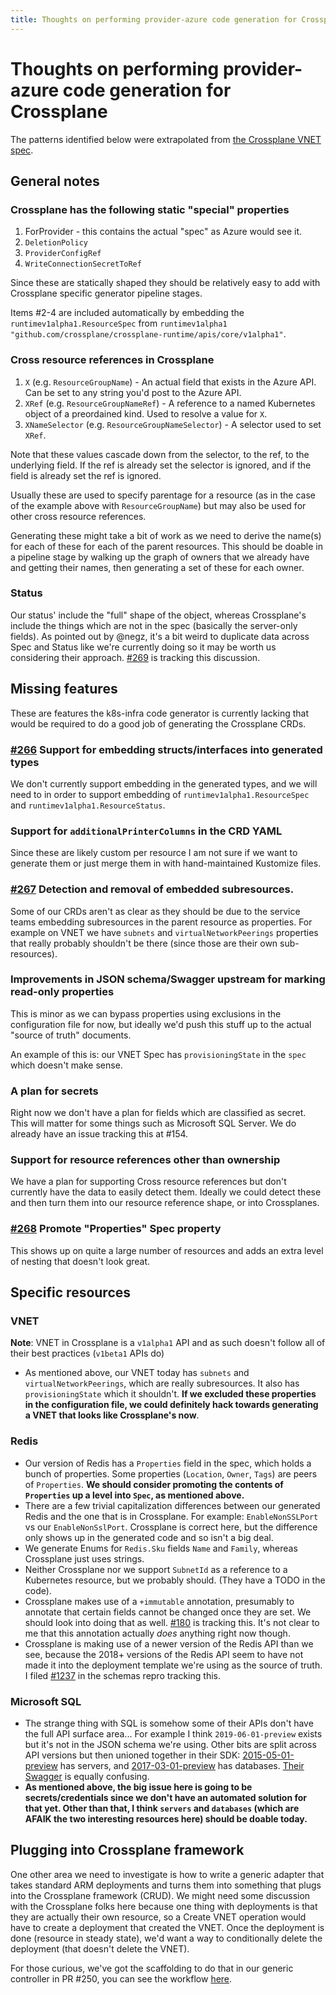 ```yaml
---
title: Thoughts on performing provider-azure code generation for Crossplane
---
```

# Thoughts on performing provider-azure code generation for Crossplane

The patterns identified below were extrapolated from [the Crossplane VNET spec](https://github.com/crossplane/provider-azure/blob/master/config/crd/network.azure.crossplane.io_virtualnetworks.yaml).

## General notes

### Crossplane has the following static "special" properties
  1. ForProvider - this contains the actual "spec" as Azure would see it.
  2. `DeletionPolicy`
  3. `ProviderConfigRef`
  4. `WriteConnectionSecretToRef`

Since these are statically shaped they should be relatively easy to add with Crossplane specific generator pipeline stages. 

Items #2-4 are included automatically by embedding the  `runtimev1alpha1.ResourceSpec` from `runtimev1alpha1 "github.com/crossplane/crossplane-runtime/apis/core/v1alpha1"`.

### Cross resource references in Crossplane
1. `X` (e.g. `ResourceGroupName`) - An actual field that exists in the Azure API. Can be set to any string you'd post to the Azure API.
2. `XRef` (e.g. `ResourceGroupNameRef`) - A reference to a named Kubernetes object of a preordained kind. Used to resolve a value for `X`.
3. `XNameSelector` (e.g. `ResourceGroupNameSelector`) - A selector used to set `XRef`.

Note that these values cascade down from the selector, to the ref, to the underlying field. If the ref is already set the selector is ignored, 
and if the field is already set the ref is ignored.

Usually these are used to specify parentage for a resource (as in the case of the example above with `ResourceGroupName`) but may also be used for other
cross resource references.

Generating these might take a bit of work as we need to derive the name(s) for each of these for each of the parent resources. This should be doable 
in a pipeline stage by walking up the graph of owners that we already have and getting their names, then generating a set of these for each owner.

### Status 
Our status' include the "full" shape of the object, whereas Crossplane's include the things which are not in the spec (basically the server-only fields).
As pointed out by @negz, it's a bit weird to duplicate data across Spec and Status like we're currently doing so it may be worth us considering their approach.
[#269](https://github.com/Azure/k8s-infra/issues/269) is tracking this discussion.

## Missing features

These are features the k8s-infra code generator is currently lacking that would be required to do a good job of generating the Crossplane CRDs.

### [#266](https://github.com/Azure/k8s-infra/issues/266) Support for embedding structs/interfaces into generated types

We don't currently support embedding in the generated types, and we will need to in order to support 
embedding of `runtimev1alpha1.ResourceSpec` and `runtimev1alpha1.ResourceStatus`.

### Support for `additionalPrinterColumns` in the CRD YAML

Since these are likely custom per resource I am not sure if we want to generate them or just merge them in with hand-maintained Kustomize files.

### [#267](https://github.com/Azure/k8s-infra/issues/267) Detection and removal of embedded subresources.
Some of our CRDs aren't as clear as they should be due to the service teams embedding subresources in the parent resource as properties. For example on VNET
we have `subnets` and `virtualNetworkPeerings` properties that really probably shouldn't be there (since those are their own sub-resources).

### Improvements in JSON schema/Swagger upstream for marking read-only properties
This is minor as we can bypass properties using exclusions in the configuration file for now, but ideally we'd push this stuff up to the actual "source of truth" documents.

An example of this is: our VNET Spec has `provisioningState` in the `spec` which doesn't make sense.

### A plan for secrets
Right now we don't have a plan for fields which are classified as secret. This will matter for some things such as Microsoft SQL Server.
We do already have an issue tracking this at #154.

### Support for resource references other than ownership
We have a plan for supporting Cross resource references but don't currently have the data to easily detect them. Ideally we could detect these and then 
turn them into our resource reference shape, or into Crossplanes.

### [#268](https://github.com/Azure/k8s-infra/issues/268) Promote "Properties" Spec property
This shows up on quite a large number of resources and adds an extra level 
of nesting that doesn't look great.

## Specific resources

### VNET
**Note**: VNET in Crossplane is a `v1alpha1` API and as such doesn't follow all of their best practices (`v1beta1` APIs do)

- As mentioned above, our VNET today has `subnets` and `virtualNetworkPeerings`, which are really subresources. It also has `provisioningState` which it shouldn't.
  **If we excluded these properties in the configuration file, we could definitely hack towards generating a VNET that looks like Crossplane's now**.

### Redis

- Our version of Redis has a `Properties` field in the spec, which holds a bunch of properties. Some properties (`Location`, `Owner`, `Tags`) are peers of `Properties`.
**We should consider promoting the contents of `Properties` up a level into `Spec`, as mentioned above.** 
- There are a few trivial capitalization differences between our generated Redis and the one that is in Crossplane. For example: `EnableNonSSLPort` vs our `EnableNonSslPort`.
Crossplane is correct here, but the difference only shows up in the generated code and so isn't a big deal.
- We generate Enums for `Redis.Sku` fields `Name` and `Family`, whereas Crossplane just uses strings.
- Neither Crossplane nor we support `SubnetId` as a reference to a Kubernetes resource, but we probably should. (They have a TODO in the code).
- Crossplane makes use of a `+immutable` annotation, presumably to annotate that certain fields cannot be changed once they are set. We should look into doing that as well.
[#180](https://github.com/Azure/k8s-infra/issues/180) is tracking this. It's not clear to me that this annotation actually _does_ anything right now though.
- Crossplane is making use of a newer version of the Redis API than we see, because the 2018+ versions of the Redis API seem to have not made it into the
deployment template we're using as the source of truth. I filed [#1237](https://github.com/Azure/azure-resource-manager-schemas/issues/1237) in the schemas repro tracking this.

### Microsoft SQL

- The strange thing with SQL is somehow some of their APIs don't have the full API surface area... For example I think `2019-06-01-preview` exists but it's not in the JSON schema we're using. Other bits are split across API versions but then unioned together in their SDK:
[2015-05-01-preview](https://schema.management.azure.com/schemas/2015-05-01-preview/Microsoft.Sql.json#/resourceDefinitions) has servers, and [2017-03-01-preview](https://schema.management.azure.com/schemas/2017-03-01-preview/Microsoft.Sql.json#/resourceDefinitions) has databases.
[Their Swagger](https://github.com/Azure/azure-rest-api-specs/tree/master/specification/sql/resource-manager/Microsoft.Sql) is equally confusing.
- **As mentioned above, the big issue here is going to be secrets/credentials since we don't have an automated solution for that yet. Other than that, I think `servers` and `databases` (which are AFAIK the two interesting resources here) should be doable today.**

## Plugging into Crossplane framework
One other area we need to investigate is how to write a generic adapter that takes standard ARM deployments and turns them into something that plugs into the Crossplane framework (CRUD). We might need some discussion with the Crossplane folks here because one thing with deployments is that they are actually their own resource, so a Create VNET operation would have to
create a deployment that created the VNET. Once the deployment is done (resource in steady state), we'd want a way to conditionally delete the deployment (that doesn't delete the VNET). 

For those curious, we've got the scaffolding to do that in our generic controller in PR #250, you can see the workflow [here](https://github.com/Azure/k8s-infra/pull/250/files#diff-043a497af8a3c32ba21f705feaa1d3dcR222).
